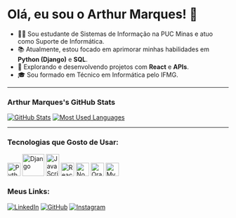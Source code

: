 # Olá, eu sou o Arthur Marques! 👋

* 👨‍💻 Sou estudante de Sistemas de Informação na PUC Minas e atuo como Suporte de Informática.
* 📚 Atualmente, estou focado em aprimorar minhas habilidades em **Python (Django)** e **SQL**.
* 🚀 Explorando e desenvolvendo projetos com **React** e **APIs**.
* 🎓 Sou formado em Técnico em Informática pelo IFMG.

---

### Arthur Marques's GitHub Stats

[![GitHub Stats](https://github-readme-stats.vercel.app/api?username=marquesht&show_icons=true&theme=dark&include_all_commits=true&count_private=true)](https://github.com/anuraghazra/github-readme-stats)
[![Most Used Languages](https://github-readme-stats.vercel.app/api/top-langs/?username=marquesht&layout=compact&theme=dark)](https://github.com/anuraghazra/github-readme-stats)

---

### Tecnologias que Gosto de Usar:

<img src="https://cdn.jsdelivr.net/gh/devicons/devicon/icons/python/python-original.svg" alt="Python" width="30" height="30"/>
<img src="https://cdn.jsdelivr.net/gh/devicons/devicon/icons/django/django-plain.svg" alt="Django" width="50" height="50"/>
<img src="https://cdn.jsdelivr.net/gh/devicons/devicon/icons/javascript/javascript-original.svg" alt="JavaScript" width="30" height="50"/>
<img src="https://cdn.jsdelivr.net/gh/devicons/devicon/icons/react/react-original.svg" alt="React" width="30" height="30"/>
<img src="https://cdn.jsdelivr.net/gh/devicons/devicon/icons/nodejs/nodejs-original.svg" alt="Node.js" width="30" height="30"/>
<img src="https://cdn.jsdelivr.net/gh/devicons/devicon/icons/oracle/oracle-original.svg" alt="Oracle" width="30" height="30"/>
<img src="https://cdn.jsdelivr.net/gh/devicons/devicon/icons/mysql/mysql-original.svg" alt="MySQL" width="30" height="30"/> 

### Meus Links:

[![LinkedIn](https://img.shields.io/badge/LINKEDIN-0077B5?style=for-the-badge&logo=linkedin&logoColor=white)](https://www.linkedin.com/in/arthur-marques-b984162a9/)
[![GitHub](https://img.shields.io/badge/GITHUB-181717?style=for-the-badge&logo=github&logoColor=white)](https://github.com/marquesht)
[![Instagram](https://img.shields.io/badge/INSTAGRAM-E4405F?style=for-the-badge&logo=instagram&logoColor=white)](https://instagram.com/marques.ht)
